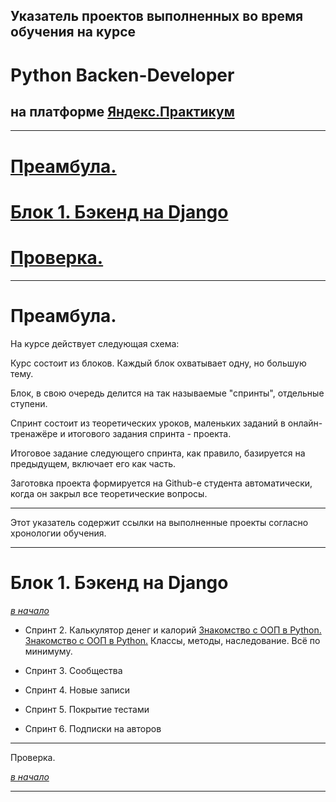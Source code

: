 ## Указатель проектов выполненных во время обучения на курсе

# Python Backen-Developer

## на платформе [Яндекс.Практикум](https://practicum.yandex.ru/ "Яндекс.Практикум")

***

<a name="Начало"></a>



 # [Преамбула.](#Преамбула)

 # [Блок 1. Бэкенд на Django](#Блок_1)
 
 # [Проверка.](#Проверка)

 ***

 # <a name="Преамбула"></a>Преамбула.

 На курсе действует следующая схема:

 Курс состоит из блоков. Каждый блок охватывает одну, но большую тему.

 Блок, в свою очередь делится на так называемые "спринты", отдельные ступени.
 
 Спринт состоит из теоретических уроков, маленьких заданий в онлайн-тренажёре и итогового задания спринта - проекта.

 Итоговое задание следующего спринта, как правило, базируется на предыдущем, включает его как часть.

 Заготовка проекта формируется на Github-е студента автоматически, когда он закрыл все теоретические вопросы.

***
 
 Этот указатель содержит ссылки на выполненные проекты согласно хронологии обучения.

*** 
 
 # <a name="Блок_1"></a>Блок 1. Бэкенд на Django

[*в начало*](#Начало)

- Спринт 2. Калькулятор денег и калорий
    [Знакомство с ООП в Python.](https://github.com/coherentus/hw_python_oop "https://github.com/coherentus/hw_python_oop")
    [Знакомство с ООП в Python.](../hw_python_oop "https://github.com/coherentus/hw_python_oop")
    Классы, методы, наследование. Всё по минимуму.

- Спринт 3. Сообщества
- Спринт 4. Новые записи
- Спринт 5. Покрытие тестами
- Спринт 6. Подписки на авторов



***

 <a name="Проверка"></a>Проверка.


[*в начало*](#Начало)
***


